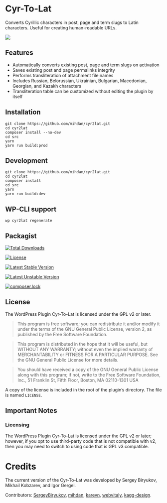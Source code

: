 # Cyr-To-Lat

Converts Cyrillic characters in post, page and term slugs to Latin characters. Useful for creating human-readable URLs.

![](./assets/banner-772x250.png)

## Features

* Automatically converts existing post, page and term slugs on activation
* Saves existing post and page permalinks integrity
* Performs transliteration of attachment file names
* Includes Russian, Belorussian, Ukrainian, Bulgarian, Macedonian, Georgian, and Kazakh characters
* Transliteration table can be customized without editing the plugin by itself

## Installation

```
git clone https://github.com/mihdan/cyr2lat.git
cd cyr2lat
composer install --no-dev
cd src
yarn
yarn run build:prod
```

## Development

```
git clone https://github.com/mihdan/cyr2lat.git
cd cyr2lat
composer install
cd src
yarn
yarn run build:dev
```

## WP-CLI support

```
wp cyr2lat regenerate
```

## Packagist

[![Total Downloads](https://poser.pugx.org/mihdan/cyr2lat/downloads)](https://packagist.org/packages/mihdan/cyr2lat)

[![License](https://poser.pugx.org/mihdan/cyr2lat/license)](https://packagist.org/packages/mihdan/cyr2lat)

[![Latest Stable Version](https://poser.pugx.org/mihdan/cyr2lat/v/stable)](https://packagist.org/packages/mihdan/cyr2lat)

[![Latest Unstable Version](https://poser.pugx.org/mihdan/cyr2lat/v/unstable)](https://packagist.org/packages/mihdan/cyr2lat)

[![composer.lock](https://poser.pugx.org/mihdan/cyr2lat/composerlock)](https://packagist.org/packages/mihdan/cyr2lat)

## License

The WordPress Plugin Cyr-To-Lat is licensed under the GPL v2 or later.

> This program is free software; you can redistribute it and/or modify it under the terms of the GNU General Public License, version 2, as published by the Free Software Foundation.

> This program is distributed in the hope that it will be useful, but WITHOUT ANY WARRANTY; without even the implied warranty of MERCHANTABILITY or FITNESS FOR A PARTICULAR PURPOSE. See the GNU General Public License for more details.

> You should have received a copy of the GNU General Public License along with this program; if not, write to the Free Software Foundation, Inc., 51 Franklin St, Fifth Floor, Boston, MA 02110-1301 USA

A copy of the license is included in the root of the plugin’s directory. The file is named `LICENSE`.

## Important Notes

### Licensing

The WordPress Plugin Cyr-To-Lat is licensed under the GPL v2 or later; however, if you opt to use third-party code that is not compatible with v2, then you may need to switch to using code that is GPL v3 compatible.

# Credits

The current version of the Cyr-To-Lat was developed by Sergey Biryukov, Mikhail Kobzarev, and Igor Gergel.

Contributors: [SergeyBiryukov](https://github.com/SergeyBiryukov), [mihdan](https://github.com/mihdan), [karevn](https://github.com/karevn), [webvitaly](https://github.com/webvitaly), [kagg-design](https://github.com/kagg-design).